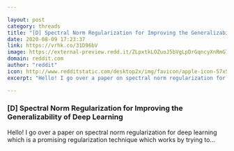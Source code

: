 ```yaml
---

layout: post
category: threads
title: "[D] Spectral Norm Regularization for Improving the Generalizability of Deep Learning"
date: 2020-08-09 17:23:37
link: https://vrhk.co/31D96bV
image: https://external-preview.redd.it/ZLpxtkLOZuoJ5bVgLpDrGqncyXnRmG7d1NsfRumNj8A.jpg?width=480&height=251.308900524&auto=webp&crop=480:251.308900524,smart&s=5d607fa2809f98f6cf39a2b65d859b289dfa7af1
domain: reddit.com
author: "reddit"
icon: http://www.redditstatic.com/desktop2x/img/favicon/apple-icon-57x57.png
excerpt: "Hello! I go over a paper on spectral norm regularization for deep learning which is a promising regularization technique which works by trying to..."

---
```


### [D] Spectral Norm Regularization for Improving the Generalizability of Deep Learning

Hello! I go over a paper on spectral norm regularization for deep learning which is a promising regularization technique which works by trying to...